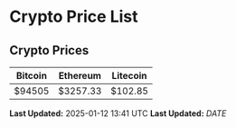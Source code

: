# Crypto Price List

## Crypto Prices
| Bitcoin | Ethereum | Litecoin |
| ------- | -------- | -------- |
| $94505 | $3257.33 | $102.85 |
**Last Updated:** 2025-01-12 13:41 UTC
**Last Updated:** $DATE$
